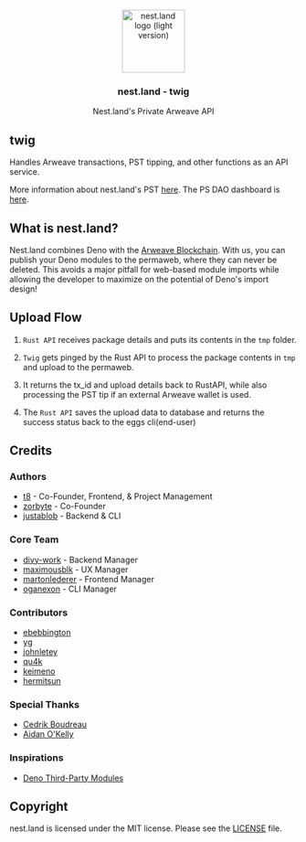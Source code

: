 <br />
<p align="center">
  <a href="https://nest.land/">
    <img src="https://nest.land/images/nest.land/logo_light.svg" alt="nest.land logo (light version)" width="110">
  </a>

  <h3 align="center">nest.land - twig</h3>

  <p align="center">
    Nest.land's Private Arweave API
 </p>
</p>

## twig

Handles Arweave transactions, PST tipping, and other functions as an API service.

More information about nest.land's PST [here](https://nest.land/pst). The PS DAO dashboard is [here](https://community.xyz/#j8W245BKgr1_k-lB0NjZ0W5m2z6Ibz1vwn7PuoHOBCI/tokens).

## What is nest.land?

Nest.land combines Deno with the [Arweave Blockchain](https://www.arweave.org/). With us, you can publish your Deno modules to the permaweb, where they can never be deleted. This avoids a major pitfall for web-based module imports while allowing the developer to maximize on the potential of Deno's import design!

## Upload Flow

1. `Rust API` receives package details and puts its contents in the `tmp` folder.

2. `Twig` gets pinged by the Rust API to process the package contents in `tmp` and upload to the permaweb.

3. It returns the tx_id and upload details back to RustAPI, while also processing the PST tip if an external Arweave wallet is used.

4. The `Rust API` saves the upload data to database and returns the success status back to the eggs cli(end-user)

## Credits

### Authors

- [t8](https://github.com/t8) - Co-Founder, Frontend, & Project Management
- [zorbyte](https://github.com/zorbyte) - Co-Founder
- [justablob](https://github.com/justablob) - Backend & CLI

### Core Team

- [divy-work](https://github.com/divy-work) - Backend Manager
- [maximousblk](https://github.com/maximousblk) - UX Manager
- [martonlederer](https://github.com/martonlederer) - Frontend Manager
- [oganexon](https://github.com/oganexon) - CLI Manager

### Contributors

- [ebebbington](https://github.com/ebebbington)
- [yg](https://github.com/yg)
- [johnletey](https://github.com/johnletey)
- [qu4k](https://github.com/Qu4k)
- [keimeno](https://github.com/Keimeno)
- [hermitsun](https://github.com/HermitSun)

### Special Thanks

- [Cedrik Boudreau](https://github.com/cedriking)
- [Aidan O'Kelly](https://github.com/aidanok)

### Inspirations

- [Deno Third-Party Modules](https://deno.land/x)

## Copyright

nest.land is licensed under the MIT license. Please see the [LICENSE](../LICENSE) file.
